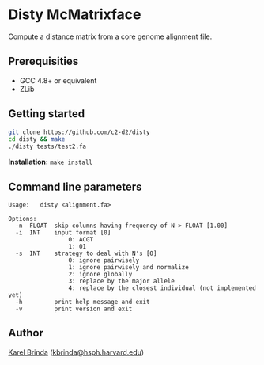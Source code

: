 # Disty McMatrixface

Compute a distance matrix from a core genome alignment file.


## Prerequisities

* GCC 4.8+ or equivalent
* ZLib


## Getting started

```bash
git clone https://github.com/c2-d2/disty
cd disty && make
./disty tests/test2.fa
```

**Installation:** ``make install``


## Command line parameters

```
Usage:   disty <alignment.fa>

Options:
  -n  FLOAT  skip columns having frequency of N > FLOAT [1.00]
  -i  INT    input format [0]
                 0: ACGT
                 1: 01
  -s  INT    strategy to deal with N's [0]
                 0: ignore pairwisely
                 1: ignore pairwisely and normalize
                 2: ignore globally
                 3: replace by the major allele
                 4: replace by the closest individual (not implemented yet)
  -h         print help message and exit
  -v         print version and exit
```


## Author

[Karel Brinda](http://brinda.cz) (kbrinda@hsph.harvard.edu)

